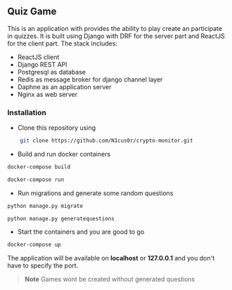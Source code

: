 ## Quiz Game

This is an application with provides the ability to play create an participate in quizzes. It is built using Django with DRF for the server part and ReactJS for the client part. The stack includes:

- ReactJS client
- Django REST API
- Postgresql as database
- Redis as message broker for django channel layer
- Daphne as an application server
- Nginx as web server

### Installation

- Clone this repository using

```bash
    git clone https://github.com/N1cus0r/crypto-monitor.git
```

- Build and run docker containers

```bash
docker-compose build

docker-compose run
```

- Run migrations and generate some random questions

```bash
python manage.py migrate

python manage.py generatequestions
```

- Start the containers and you are good to go

```bash
docker-compose up
```

The application will be available on **localhost** or **127.0.0.1** and you don't have to specify the port.

> **Note**
> Games wont be created without generated questions
